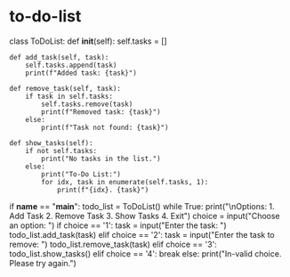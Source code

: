 # to-do-list
class ToDoList:
    def __init__(self):
        self.tasks = []

    def add_task(self, task):
        self.tasks.append(task)
        print(f"Added task: {task}")

    def remove_task(self, task):
        if task in self.tasks:
            self.tasks.remove(task)
            print(f"Removed task: {task}")
        else:
            print(f"Task not found: {task}")

    def show_tasks(self):
        if not self.tasks:
            print("No tasks in the list.")
        else:
            print("To-Do List:")
            for idx, task in enumerate(self.tasks, 1):
                print(f"{idx}. {task}")

if __name__ == "__main__":
    todo_list = ToDoList()
    while True:
        print("\nOptions: 1. Add Task  2. Remove Task  3. Show Tasks  4. Exit")
        choice = input("Choose an option: ")
        if choice == '1':
            task = input("Enter the task: ")
            todo_list.add_task(task)
        elif choice == '2':
            task = input("Enter the task to remove: ")
            todo_list.remove_task(task)
        elif choice == '3':
            todo_list.show_tasks()
        elif choice == '4':
            break
        else:
            print("In-valid choice. Please try again.")
